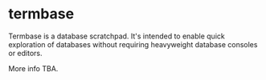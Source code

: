 # termbase

Termbase is a database scratchpad. It's intended to enable quick exploration of databases without
requiring heavyweight database consoles or editors.

More info TBA.

